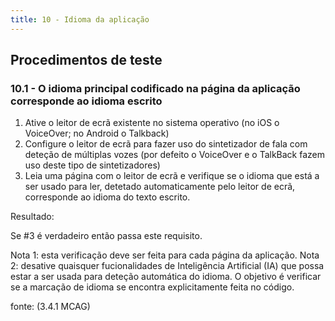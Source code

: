 ```yaml
---
title: 10 - Idioma da aplicação
---
```


## Procedimentos de teste

### 10.1 - O idioma principal codificado na página da aplicação corresponde ao idioma escrito

1. Ative o leitor de ecrã existente no sistema operativo (no iOS o VoiceOver; no Android o Talkback)
2. Configure o leitor de ecrã para fazer uso do sintetizador de fala com deteção de múltiplas vozes (por defeito o VoiceOver e o TalkBack fazem uso deste tipo de sintetizadores)
3. Leia uma página com o leitor de ecrã e verifique se o idioma que está a ser usado para ler, detetado automaticamente pelo leitor de ecrã, corresponde ao idioma do texto escrito.

Resultado:

Se #3 é verdadeiro então passa este requisito.

Nota 1: esta verificação deve ser feita para cada página da aplicação.
Nota 2: desative quaisquer fucionalidades de Inteligência Artificial (IA) que possa estar a ser usada para deteção automática do idioma. O objetivo é verificar se a marcação de idioma se encontra explicitamente feita no código.

fonte: (3.4.1 MCAG)
